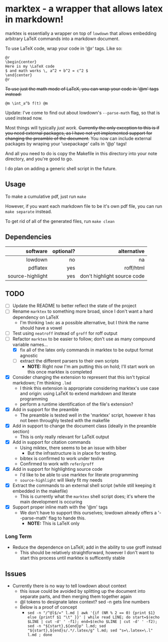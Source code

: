 # marktex - a wrapper that allows latex in markdown!

marktex is essentially a wrapper on top of `lowdown` that
allows embedding arbitrary LaTeX commands  into a
markdown document.

To use LaTeX code, wrap your code in '@r' tags.
Like so:

```
@r
\begin{center}
Here is my \LaTeX code
$ and math works \, a^2 + b^2 = c^2 $
\end{center}
@r
```

~~To use just the math mode of LaTeX, you can wrap your code in '@m' tags instead:~~

```
@m \int_a^b f(t) @m
```
Update: I've come to find out about lowdown's `--parse-math` flag, so that is used instead now.


Most things will typically *just work*.
~~Currently the only exception to this is if you need external packages,
as I have not yet implemented support for changing the preamble of the document.~~
You now can include external packages by wraping your 'usepackage' calls in '@p' tags!

And all you need to do is copy the Makefile in this directory
into your note directory, and you're good to go.

I do plan on adding a generic shell script in the future.

## Usage
To make a cumulative pdf, just run `make`

However, if you want each markdown file to be it's own
pdf file, you can run `make separate` instead.

To get rid of all of the generated files, run `make clean`

## Dependencies

software         | optional? | alternative
----:            | -----:    | --:
lowdown          | no        | na
pdflatex         | yes       | roff/html
source-highlight | yes       | don't highlight source code


## TODO
- [ ] Update the README to better reflect the state of the project
- [ ] Rename `marktex` to something more broad, since I don't want a hard dependency on LaTeX
	- I'm thinking `lmdc` as a possible alternative, but I think the name should have a vowel
- [ ] Test using `neatroff` instead of `groff` for roff output
- [ ] Refactor `marktex` to be easier to follow; don't use as many compound variable names...
	- [x] fix all of the latex only commands in marktex to be output format agnostic
	- [ ] extract the different parsers to their own scripts
		- **NOTE:** Right now I'm am putting this on hold; I'll start work on this once marktex is completed
- [x] Consider changing the extension to represent that this isn't typical markdown; I'm thinking `.lmd`
	- I think this extension is appropriate considering marktex's use case and origin: using LaTeX to extend markdown and literate programming
	- perform a runtime identification of the file's extension?
- [x] Add in support for the preamble
	- The preamble is tested well in the 'marktex' script, however it has not been throughly tested with the makefile
- [x] Add in support to change the document class (ideally in the preamble section)
	- This is only really relevant for LaTeX output
- [x] Add in support for citation commands
	- Using miktex, there seems to be an issue with biber
		- But the infrastructure is in place for testing.
	- bibtex is confirmed to work under texlive
	- Confirmed to work with `refer`/`groff`
- [x] Add in support for highlighting source code
	- I'd like to be able to use marktex for literate programming
	- `source-highlight` will likely fit my needs
- [x] Extract the commands to an external shell script (while still keeping it embedded in the makefile)
	- This is currently what the `marktex` shell script does; it's where the main development is occuring
- [x] Support proper inline math with the '@m' tags
	- We don't have to support this ourselves; lowdown already offers a '--parse-math' flag to hande this.
		- **NOTE:** This is LaTeX only

### Long Term
- Reduce the dependence on LaTeX; add in the ability to use groff instead
	- This should be relatively straightforward, however I don't want to start this process until marktex is sufficently stable

## Issues
- Currently there is no way to tell lowdown about context
	- this issue could be avoided by splitting up the document into separate parts, and then merging them together again
	- @l tokens to designate latex context? sed -n gets line numbers
	- Below is a proof of concept
		-  `sed -n "/^@l$/=" l.md | awk '{if (NR % 2 == 0) {print $1} else {printf $1 "\t" }}' | while read LINE; do start=$(echo $LINE | cut -d' ' -f1); end=$(echo $LINE | cut -d' ' -f2); sed -n "${start},${end}p" l.md; sed "${start},${end}s/.*/.latex/g" l.md; sed "s=\.latex=\.l" l.md ; done`


